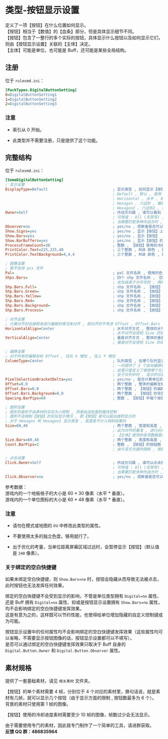 # 类型-按钮显示设置

定义了一项【按钮】在什么位置如何显示。  
【按钮】相当于【数值】的【血条】部分，但是具体显示细节不同。  
【按钮】包含了一整行的多个实际的按钮，具体显示什么按钮以及如何显示它们，则由【按钮显示设置】关联的【主体】决定。  
【主体】可能是单位，也可能是 Buff，还可能是某些全局结构。



## 注册

位于 `rulesmd.ini`：

```ini
[PackTypes.DigitalButtonSetting]
0=DigitalButtonSetting1
1=DigitalButtonSetting2
2=DigitalButtonSetting3
```

### 注意

* 索引从 0 开始。

* 此类型并不需要注册，只是提供了这个功能。



## 完整结构

位于 `rulesmd.ini`：

```ini
[SomeDigitalButtonSetting]
; 显示设置
DisplayType=Default                             ; 显示类型 , 如何显示【按钮】 , 具体显示的【按钮】取决于提供数值的【主体】 , 默认值是 Default (不区分大小写)
                                                ; Default , 默认 , 使用【主体】规定的默认项目
                                                ; Horizontal , 水平 , 横着显示【按钮】
                                                ; Hexagon , 六边形 , 像建筑血条那样的倾斜
                                                ; Hexagon2 , 六边形2 , 像建筑血条那样的倾斜 , 只不过是在右侧的
Owner=Self                                      ; 作战方归属 , 谁可以看到
                                                ; 可用值 : All (无简写) , Self | S , Allies | A , Enemies | E , Neutral | N , 默认值是 Self (不区分大小写)
                                                ; 当需要匹配多种作战方时 , 多个值之间使用 "," 字符连接即可 , 栗如同时匹配己方和敌方 : Self,Enemies 或 S,E (简写可以混用 , 不要有空格)
Observer=no                                     ; yes/no , 观察者是否可以看到 , 默认值是 no
Show.Signs=yes                                  ; yes/no , 显示【按钮】上的字 , 有些种类的按钮是有字的 , 默认值是 yes
Show.Bars=yes                                   ; yes/no , 显示【按钮】 , 默认值是 yes
Show.BarBuffers=yes                             ; yes/no , 显示【按钮】的缓冲残影 (就是进度条 , 性能略微低一点) , 默认值是 yes
ProcessFrameCount=30                            ; 整数 , 【按钮】使用的冷却进度素材的帧数 , 最少 10 帧 , 默认值是 30 (参考于提供的基础素材) , 单位 : 帧
PrintColor.Text=225,225,40                      ; 三个整数 , RGB 颜色 , 按钮上文本的颜色 , 默认值是 225,225,40
PrintColor.TextBackground=4,4,4                 ; 三个整数 , RGB 颜色 , 按钮上文本背景的颜色 , 默认值是 4,4,4

; 图像设置
; 暂不支持 pcx 文件
Pal=                                            ; pal 文件名称 , 使用的色盘 , 不含后缀名 , 默认值是 palette (即使用默认色盘)
Shps.Bars=                                      ; 四个 shp 文件名称 , 【按钮】使用的【正常】【停留】【点击】【禁用】素材 , 不含后缀名 , 默认值是 空 (即不显示)
                                                ; 优先级高于分开写的 , 两种方式二选一 , 只写一个时则全部相同
Shp.Bars.Full=                                  ; shp 文件名称 , 【按钮】使用的【正常】素材 , 不含后缀名 , 默认值是 空 (即不显示)
Shp.Bars.Green=                                 ; shp 文件名称 , 【按钮】使用的【停留】素材 , 不含后缀名 , 默认值是 空 (即不显示)
Shp.Bars.Yellow=                                ; shp 文件名称 , 【按钮】使用的【点击】素材 , 不含后缀名 , 默认值是 空 (即不显示)
Shp.Bars.Red=                                   ; shp 文件名称 , 【按钮】使用的【禁用】素材 , 不含后缀名 , 默认值是 空 (即不显示)
Shp.Bars.Background=                            ; shp 文件名称 , 【按钮】使用的背景素材 , 不含后缀名 , 默认值是 空 (即不显示)
Shp.Bars.Process=                               ; shp 文件名称 , 【按钮】使用的冷却进度素材 , 不含后缀名 , 默认值是 空 (即不显示)

; 对齐设置
; 计算对齐时会按照未进行偏移的情况来对齐 , 即对齐时不考虑 Offset , Offset.Bars 两个属性
HorizontalAlign=Center                          ; 水平对齐方式 , 整体的水平对齐 , 可用值 : Left , Right , Center , 默认值是 Center (不区分大小写)
                                                ; 水平对齐会受到 Size 的宽度的影响 , Left = 从最左端向右绘制 , Right = 从最右端向左绘制 , Center = 从中间向左右绘制 , 不涉及水平翻转
VerticalAlign=Center                            ; 垂直对齐方式 , 整体的垂直对齐 , 可用值 : Top , Bottom , Center , 默认值是 Center (不区分大小写)
                                                ; 垂直对齐会受到 Size 的高度的影响 , Top = 从最顶端向下绘制 , Bottom = 从最底端向上绘制 , Center = 从中间向上下绘制 , 不涉及垂直翻转

; 偏移设置
; 对于所有的偏移坐标 Offset , 往右 X 增加 , 往上 Y 增加
ColumnType=Center                               ; 队列类型 , 在哪个队列显示【按钮】 (用于自动偏移) , 可用值 : Left , Right , Center , None , 默认值是 Center (不区分大小写)
                                                ; 一共提供了 3 个自动偏移队列 , Left = 建筑血条位置 , Right = 建筑血条的水平镜像位置 (建筑右侧) , Center = 步兵和载具血条位置
                                                ; 这里只是定义了使用哪个位置队列 , 并不限制单位类型 , 建筑也可以使用 Center , 步兵和载具也可以使用 Left 和 Right
                                                ; 处于队列中时 , 显示的位置会自动进行额外的偏移 , 若 ColumnType=None 则不进行额外的偏移
PixelSelectionBracketDelta=yes                  ; yes/no , 是否计算单位的 PixelSelectionBracketDelta 属性的值 , 默认值是 yes
Offset=0,0                                      ; 两个整数 , 整体的偏移坐标 , 默认值是 0,0 , 单位 : 像素
Offset.Bars=0,0                                 ; 两个整数 , 【按钮】的偏移坐标 , 默认值是 0,0 , 单位 : 像素
Offset.Bars.Background=0,0                      ; 两个整数 , 【按钮】的背景的额外偏移坐标 , 在【按钮】的偏移坐标基础上进行偏移 , 默认值是 0,0 , 单位 : 像素
Spacing.BarPips=60                              ; 整数 , 【按钮】中每个按钮的间距 , 0 = 重叠在一起 , 负数 = 从右往左排列 , 默认值是 60 (参考于提供的基础素材) , 单位 : 像素

; 面积设置
; 图形的面积不由素材的实际大小控制 , 而是由这些面积属性控制
; 面积不会限制【按钮】的实际显示情况 , 即【按钮】是可以超出面积显示的
; 对于 Hexagon 和 Hexagon2 显示类型 , 高度是不计入倾斜结果的
Size=60,48                                      ; 两个整数 , 宽度和高度 ,  负数或 0 = 使用【主体】提供的数据 , 默认值是 60,48 (参考于提供的基础素材) , 单位 : 像素/格 (对应侧的边长)
                                                ; 此为对齐的基准 , 进行对齐时会以 Size 为空间进行对齐
                                                ; 【主体】提供的各项数据是适用于【血条】的 , 还请注意
Size.Bars=60,48                                 ; 两个整数 , 宽度和高度 , 用于确定【按钮】的空间 , 小于 0 按 0 算 , 默认值是 60,48 (参考于提供的基础素材) , 单位 : 像素
Count.BarPips=1                                 ; 整数 , 【按钮】的按钮数 , 固定值 , 小于 0 按 0 算 , 默认值是 1 (参考于提供的基础素材) , 单位 : 个
                                                ; 由于显示方面的限制 , 按钮数最多为 6 个

; 点击设置
Click.Owner=Self                                ; 作战方归属 , 谁可以点击按钮
                                                ; 可用值 : All (无简写) , Self | S , Allies | A , Enemies | E , Neutral | N , 默认值是 Self (不区分大小写)
                                                ; 当需要匹配多种作战方时 , 多个值之间使用 "," 字符连接即可 , 栗如同时匹配己方和敌方 : Self,Enemies 或 S,E (简写可以混用 , 不要有空格)
Click.Observer=no                               ; yes/no , 观察者是否可以点击按钮 , 默认值是 no
```

参考数据：  
游戏内的一个地板格子的大小是 60 * 30 像素（水平 * 垂直）。  
游戏内的一个单位图标的大小是 60 * 48 像素（水平 * 垂直）。

### 注意

* 请勿在模式或地图的 ini 中修改此类型的属性。

* 不要使用太多的独立色盘，够用就行了。

* 出于优化的考量，当单位距离屏幕区域过远时，会暂停显示【按钮】（默认值是 `240` 像素）。

### 关于绑定的空白快捷键

如果未绑定空白快捷键，则 `Show.Bars=no` 时，按钮会隐藏从而导致无法被点击，此时按钮也无法发挥任何效果。

绑定的空白快捷键不会受到显示的影响，不管是单位类型拥有 `Digital=no` 属性、还是 Buff 拥有 `Digital=no` 属性、抑或是按钮显示设置拥有 `Show.Bars=no` 属性，均不会影响绑定的空白快捷键发挥效果。  
这是有意为之的，这样既可以节约性能，也使得给单位增加隐藏的自定义控制键成为可能。

按钮显示设置中的任何属性均不会影响绑定的空白快捷键发挥效果（这些属性均可以省略，不需要显示按钮图像的话，按钮显示设置都可以不填写）。  
是否可以通过绑定的空白快捷键发挥效果只取决于 Buff 自身的 `Digital.Button.Owner` 和 `Digital.Button.Observer` 属性。



## 素材规格

提供了一套基础素材，请见 `相关素材` 文件夹。

【按钮】的单个素材需要 4 帧，分别位于 4 个对应的素材里，换句话说，就是素材有几帧，就可以显示几个按钮（由于显示方面的限制 , 按钮数最多为 6 个）。  
背景的素材只使用第 1 帧的图像。

【按钮】使用的冷却进度素材需要至少 10 帧的图像，帧数过少会无法显示。

由于需要使用专门的素材，因此我专门制作了一个简单的工具，请进群获取。  
**反馈 QQ 群：486835964**